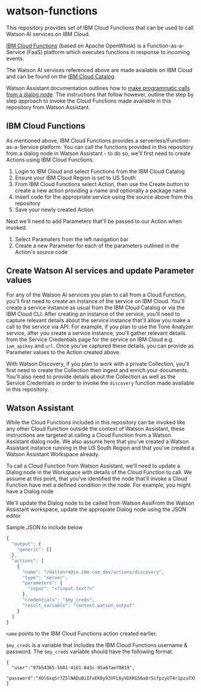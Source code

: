 # watson-functions
This repository provides set of IBM Cloud Functions that can be used to call Watson AI services on IBM Cloud.

[IBM Cloud Functions](https://console.bluemix.net/docs/openwhisk/index.html#index) (based on Apache OpenWhisk) is a Function-as-a-Service (FaaS) platform which executes functions in response to incoming events.  

The Watson AI services referenced above are made available on IBM Cloud and can be found on the [IBM Cloud Catalog](https://console.bluemix.net/catalog/?category=ai). 

Watson Assistant documentation outlines how to [make programmatic calls from a dialog node](https://console.bluemix.net/docs/services/conversation/dialog-actions.html#dialog-actions). The instructions that follow however, outline the step by step approach to invoke the Cloud Functions made available in this repository from Watson Assistant. 


## IBM Cloud Functions 
As mentioned above, IBM Cloud Functions provides a serverless/Function-as-a-Service platform. You can call the functions provided in this repository from a dialog node in Watson Assistant - to do so, we'll first need to create Actions using IBM Cloud Functions. 

1. Login to IBM Cloud and select Functions from the IBM Cloud Catalog
2. Ensure your IBM Cloud Region is set to US South
3. From IBM Cloud Functions select Action, then use the Create button to create a new action providing a name and optionally a package name
4. Insert code for the appropriate service using the source above from this repository 
5. Save your newly created Action

Next we'll need to add Parameters that'll be passed to our Action when invoked. 
1. Select Paramaters from the left navigation bar 
2. Create a new Parameter for each of the parameters outlined in the Action's source code

## Create Watson AI services and update Parameter values 
For any of the Watson AI services you plan to call from a Cloud Function, you'll first need to create an instance of the service on IBM Cloud. You'll create a service instance as usual from the IBM Cloud Catalog or via the IBM Cloud CLI. After creating an instance of the service, you'll need to capture relevant details about the service instance that'll allow you make a call to the service via API. For example, if you plan to use the Tone Analyzer service, after you create a service instance, you'll gather relevant details from the Service Credentials page for the service on IBM Cloud e.g. `iam_apikey` and `url`. Once you've captured these details, you can provide as Parameter values to the Action created above. 

With Watson Discovery, if you plan to work with a private Collection, you'll first need to create the Collection then ingest and enrich your documents. You'll also need to provide details about the Collection as well as the Service Credentials in order to invoke the `discovery` function made available in this repository. 


## Watson Assistant 
While the Cloud Functions included in this repository can be invoked like any other Cloud Function outside the context of Watson Assistant, these instructions are targeted at calling a Cloud Function from a Watson Assistant dialog node. We also assume here that you've created a Watson Assistant instance running in the US South Region and that you've created a Watson Assistant Workspace already. 

To call a Cloud Function from Watson Assistant, we'll need to update a Dialog node in the Workspace with details of the Cloud Function to call. We assume at this point, that you've identified the node that'll invoke a Cloud Function have met a defined condition in the node. For example, you might have a Dialog node 

We'll update the Dialog node to be called from Watson AssiFrom the Watson Assistant workspace, update the appropiate Dialog node using the JSON editor 

Sample JSON to include below 
```javascript
{
  "output": {
    "generic": []
  },
  "actions": [
    {
      "name": "/daltonro@ie.ibm.com_dev/actions/discovery",
      "type": "server",
      "parameters": {
        "input": "<?input.text?>"
      },
      "credentials": "$my_creds",
      "result_variable": "context.watson_output"
    }
  ]
}
```

`name` points to the IBM Cloud Functions action created earlier. 

`$my_creds` is a variable that includes the IBM Cloud Functions username & password. The `$my_creds` variable should have the following format. 
```
{
  "user":"97b54365-5b01-4161-843c-95a67ae70819",
  "password":"XOl6xqSr7Z5lNADuBiIFxEK0y93VFL6yVDXKG56a8r5cfpzyUT4r1pzuTXRIBowk"
}
```



